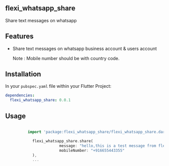 ## flexi_whatsapp_share

Share text messages on whatsapp

## Features

- Share text messages on whatsapp business account & users account

  Note : Mobile number should be with country code.

## Installation

In your `pubspec.yaml` file within your Flutter Project:

```yaml
dependencies:
  flexi_whatsapp_share: 0.0.1
```

## Usage

```dart

          import 'package:flexi_whatsapp_share/flexi_whatsapp_share.dart';

            flexi_whatsapp_share.share(
                        message: "hello,this is a test message from flexi_image_share", 
                        mobileNumber: "+916655443355"
            ),
            ...


```